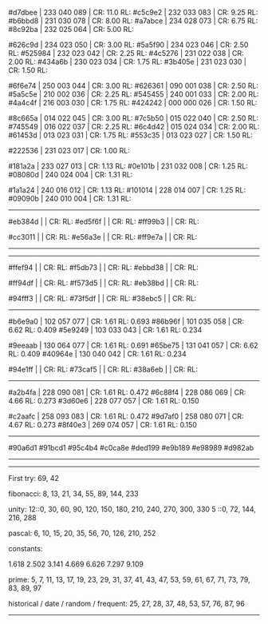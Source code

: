 #d7dbee | 233 040 089 | CR: 11.0 RL:
#c5c9e2 | 232 033 083 | CR: 9.25 RL:
#b6bbd8 | 231 030 078 | CR: 8.00 RL:
#a7abce | 234 028 073 | CR: 6.75 RL:
#8c92ba | 232 025 064 | CR: 5.00 RL:

#626c9d | 234 023 050 | CR: 3.00 RL:
#5a5f90 | 234 023 046 | CR: 2.50 RL:
#525984 | 232 023 042 | CR: 2.25 RL:
#4c5276 | 231 022 038 | CR: 2.00 RL:
#434a6b | 230 023 034 | CR: 1.75 RL:
#3b405e | 231 023 030 | CR: 1.50 RL:

#6f6e74 | 250 003 044 | CR: 3.00 RL:
#626361 | 090 001 038 | CR: 2.50 RL:
#5a5c5e | 210 002 036 | CR: 2.25 RL:
#545455 | 240 001 033 | CR: 2.00 RL:
#4a4c4f | 216 003 030 | CR: 1.75 RL:
#424242 | 000 000 026 | CR: 1.50 RL:

#8c665a | 014 022 045 | CR: 3.00 RL:
#7c5b50 | 015 022 040 | CR: 2.50 RL:
#745549 | 016 022 037 | CR: 2.25 RL:
#6c4d42 | 015 024 034 | CR: 2.00 RL:
#61453d | 013 023 031 | CR: 1.75 RL:
#553c35 | 013 023 027 | CR: 1.50 RL:

#222536 | 231 023 017 | CR: 1.00 RL:

#181a2a | 233 027 013 | CR: 1.13 RL:
#0e101b | 231 032 008 | CR: 1.25 RL:
#08080d | 240 024 004 | CR: 1.31 RL:

#1a1a24 | 240 016 012 | CR: 1.13 RL:
#101014 | 228 014 007 | CR: 1.25 RL:
#09090b | 240 010 004 | CR: 1.31 RL:

---

#eb384d | | CR: RL:
#ed5f6f | | CR: RL:
#ff99b3 | | CR: RL:

#cc3011 | | CR: RL:
#e56a3e | | CR: RL:
#ff9e7a | | CR: RL:

---

---

#ffef94 | | CR: RL:
#f5db73 | | CR: RL:
#ebbd38 | | CR: RL:

#ff94df | | CR: RL:
#f573d5 | | CR: RL:
#eb38bd | | CR: RL:

#94fff3 | | CR: RL:
#73f5df | | CR: RL:
#38ebc5 | | CR: RL:

---

#b6e9a0 | 102 057 077 | CR: 1.61 RL: 0.693
#86b96f | 101 035 058 | CR: 6.62 RL: 0.409
#5e9249 | 103 033 043 | CR: 1.61 RL: 0.234

#9eeaab | 130 064 077 | CR: 1.61 RL: 0.691
#65be75 | 131 041 057 | CR: 6.62 RL: 0.409
#40964e | 130 040 042 | CR: 1.61 RL: 0.234

#94e1ff | | CR: RL:
#73caf5 | | CR: RL:
#38a6eb | | CR: RL:

---

#a2b4fa | 228 090 081 | CR: 1.61 RL: 0.472
#6c88f4 | 228 086 069 | CR: 4.66 RL: 0.273
#3d60e6 | 228 077 057 | CR: 1.61 RL: 0.150

#c2aafc | 258 093 083 | CR: 1.61 RL: 0.472
#9d7af0 | 258 080 071 | CR: 4.67 RL: 0.273
#8f40e3 | 269 074 057 | CR: 1.61 RL: 0.150

---

#90a6d1
#91bcd1
#95c4b4
#c0ca8e
#ded199
#e9b189
#e98989
#d982ab

---

---

First try:
69, 42

fibonacci:
8, 13, 21, 34, 55, 89, 144, 233

unity:
12::0, 30, 60, 90, 120, 150, 180, 210, 240, 270, 300, 330
5 ::0, 72, 144, 216, 288

pascal:
6, 10, 15, 20, 35, 56, 70, 126, 210, 252

constants:

1.618
2.502
3.141
4.669
6.626
7.297
9.109

prime:
5, 7, 11, 13, 17, 19, 23, 29, 31, 37, 41, 43, 47, 53,
59, 61, 67, 71, 73, 79, 83, 89, 97

historical / date / random / frequent:
25, 27, 28, 37, 48, 53, 57, 76, 87, 96

---
